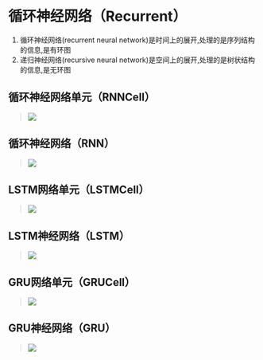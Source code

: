 # 循环神经网络（Recurrent）
1. 循环神经网络(recurrent neural network)是时间上的展开,处理的是序列结构的信息,是有环图
2. 递归神经网络(recursive neural network)是空间上的展开,处理的是树状结构的信息,是无环图

## 循环神经网络单元（RNNCell）
> [![](https://colab.research.google.com/assets/colab-badge.svg)](https://colab.research.google.com/github/itmorn/AI.handbook/blob/main/DL/torch/nn/Recurrent/RNNCell.ipynb)  

## 循环神经网络（RNN）
> [![](https://colab.research.google.com/assets/colab-badge.svg)](https://colab.research.google.com/github/itmorn/AI.handbook/blob/main/DL/torch/nn/Recurrent/RNN.ipynb)  

## LSTM网络单元（LSTMCell）
> [![](https://colab.research.google.com/assets/colab-badge.svg)](https://colab.research.google.com/github/itmorn/AI.handbook/blob/main/DL/torch/nn/Recurrent/LSTMCell.ipynb)  

## LSTM神经网络（LSTM）
> [![](https://colab.research.google.com/assets/colab-badge.svg)](https://colab.research.google.com/github/itmorn/AI.handbook/blob/main/DL/torch/nn/Recurrent/LSTM.ipynb)  

## GRU网络单元（GRUCell）
> [![](https://colab.research.google.com/assets/colab-badge.svg)](https://colab.research.google.com/github/itmorn/AI.handbook/blob/main/DL/torch/nn/Recurrent/GRUCell.ipynb)  

## GRU神经网络（GRU）
> [![](https://colab.research.google.com/assets/colab-badge.svg)](https://colab.research.google.com/github/itmorn/AI.handbook/blob/main/DL/torch/nn/Recurrent/GRU.ipynb)  

